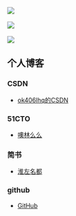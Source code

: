 <p align="left">
    <a href="https://github.com/ok406lhq/ok406lhq">
        <img align="center" src="https://github-readme-stats.vercel.app/api?username=ok406lhq&show_icons=true&theme=transparent&include_all_commits">
    </a>
    <br>
    <br>
    <a href="https://github.com/ok406lhq/ok406lhq">
        <img align="center" src="https://github-readme-stats.vercel.app/api/top-langs/?username=ok406lhq&theme=transparent&layout=compact&card_width=467">
    </a>
    <br>
    <br>
     <a href="https://github.com/ok406lhq/ok406lhq">
        <img align="center" src="https://github-readme-stats.vercel.app/api/pin/?username=ok406lhq&repo=RTCoin">
    </a>
</p>

## 个人博客

### CSDN
- [ok406lhq的CSDN](https://blog.csdn.net/baidu_34928905)

### 51CTO
- [噢林么么](https://blog.51cto.com/u_15527951)

### 简书
- [淮左名都](https://www.jianshu.com/u/68451d0388a0)

### github
- [GitHub](https://github.com/ok406lhq)
